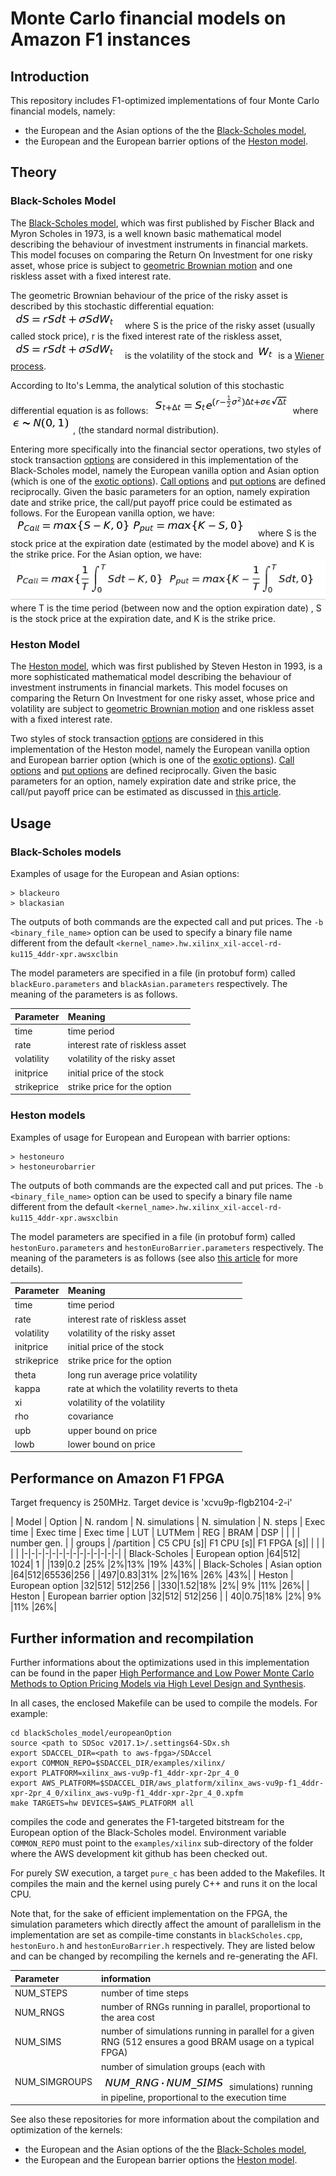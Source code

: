 # Monte Carlo financial models on Amazon F1 instances
## Introduction
This repository includes F1-optimized implementations of four Monte Carlo financial models, namely:
  - the European and the Asian options of the the [Black-Scholes model][Black-Scholes Model], 
  - the European and the European barrier options of the [Heston model][Heston Model]. 

## Theory

### Black-Scholes Model
The [Black-Scholes model][Black-Scholes Model], which was first published by Fischer Black and Myron Scholes in 1973, is a well known basic mathematical model describing the behaviour of investment instruments in financial markets. This model focuses on comparing the Return On Investment for one risky asset, whose price is subject to [geometric Brownian motion][geometric Brownian motion] and one riskless asset with a fixed interest rate.

The geometric Brownian behaviour of the price of the risky asset is described by this stochastic differential equation:
![$$dS=rSdt+\sigma SdW_t$$]
where S is the price of the risky asset (usually called stock price), r is the fixed interest rate of the riskless asset, ![$\sigma$] is the volatility of the stock and ![$W_t$] is a [Wiener process][Wiener process].

According to Ito's Lemma, the analytical solution of this stochastic  differential equation is as follows:
![$$ S_{t+\Delta t}=S_te^{(r-\frac{1}{2}\sigma^2)\Delta t+\sigma\epsilon\sqrt{\Delta t} } $$]
where ![$\epsilon\sim N(0,1)$],  (the standard normal distribution).

Entering more specifically into the financial sector operations, two styles of stock transaction [options][option] are considered in this implementation of the Black-Scholes model, namely the European vanilla option and Asian option (which is one of the [exotic options][exotic options]).
[Call options][Call options] and [put options][put options] are defined reciprocally. Given the basic parameters for an option, namely expiration date and strike price, the call/put payoff price could be estimated as follows.
For the European vanilla option, we have:
![$$P_{Call}=max\{S-K,0\}\\P_{put}=max\{K-S,0\}$$]
where S is the stock price at the expiration date (estimated by the model above) and K is the strike price.
For the Asian option, we have:
![$$P_{Call}=max\{\frac{1}{T}\int_0^TSdt-K,0\}\\P_{put}=max\{K-\frac{1}{T}\int_0^TSdt,0\}$$]
where T is the time period (between now and the option expiration date) , S is the stock price at the expiration date, and K is the strike price.

### Heston Model
The [Heston model][Heston Model], which was first published by Steven Heston in 1993, is a more sophisticated  mathematical model describing the behaviour of investment instruments in financial markets. This model focuses on comparing the Return On Investment for one risky asset, whose price and volatility are subject to [geometric Brownian motion][geometric Brownian motion] and one riskless asset with a fixed interest rate.

Two styles of stock transaction [options][option] are considered in this implementation of the Heston model, namely the European vanilla option and European barrier option (which is one of the [exotic options][exotic options]).
[Call options][Call options] and [put options][put options] are defined reciprocally. Given the basic parameters for an option, namely expiration date and strike price, the call/put payoff price can be estimated as discussed in [this article][Heston model].

## Usage

### Black-Scholes models

Examples of usage for the European and Asian options:
  ```
  > blackeuro 
  > blackasian 
  ```
  
The outputs of both commands are the expected call and put prices. The ```-b <binary_file_name>``` option can be used to specify a binary file name different from the default ```<kernel_name>.hw.xilinx_xil-accel-rd-ku115_4ddr-xpr.awsxclbin```

The model parameters are specified in a file (in protobuf form) called ```blackEuro.parameters``` and ```blackAsian.parameters``` respectively. The meaning of the parameters is as follows.

Parameter |  Meaning 
:-------- | :---
time      |  time period 
rate       |  interest rate of riskless asset 
volatility|  volatility of the risky asset 
initprice	 |  initial price of the stock 
strikeprice       |  strike price for the option 

### Heston models

Examples of usage for European and European with barrier options:
  ```
  > hestoneuro 
  > hestoneurobarrier
  ```

The outputs of both commands are the expected call and put prices. The ```-b <binary_file_name>``` option can be used to specify a binary file name different from the default ```<kernel_name>.hw.xilinx_xil-accel-rd-ku115_4ddr-xpr.awsxclbin```

The model parameters are specified in a file (in protobuf form) called ```hestonEuro.parameters``` and ```hestonEuroBarrier.parameters``` respectively. The meaning of the parameters is as follows (see also [this article][Heston Model] for more details).

Parameter |  Meaning 
:-------- | :---
time      |  time period 
rate       |  interest rate of riskless asset 
volatility|  volatility of the risky asset 
initprice	 |  initial price of the stock 
strikeprice       |  strike price for the option 
theta | long run average price volatility 
kappa | rate at which the volatility reverts to theta 
xi | volatility of the volatility 
rho | covariance 
upb | upper bound on price 
lowb | lower bound on price 

## Performance on Amazon F1 FPGA

Target frequency is 250MHz. 
Target device is 'xcvu9p-flgb2104-2-i'

| Model | Option | N. random   | N. simulations | N. simulation | N. steps   | Exec time | Exec time | Exec time  | LUT | LUTMem | REG | BRAM | DSP | 
|       |        | number gen. |                | groups        | /partition | C5 CPU [s]| F1 CPU [s]| F1 FPGA [s]| | | | | | 
|-|-|-|-|-|-|-|-|-|-|-|-|-|-|
| Black-Scholes | European option  |64|512| 1024|  1 | |139|0.2 |25% |2%|13% |19% |43%|
| Black-Scholes | Asian option     |64|512|65536|256 | |497|0.83|31% |2%|16% |26% |43%|
| Heston | European option         |32|512|  512|256 | |330|1.52|18% |2%| 9% |11% |26%|
| Heston | European barrier option |32|512|  512|256 | | 40|0.75|18% |2%| 9% |11% |26%|

## Further information and recompilation

Further informations about the optimizations used in this implementation can be found in the paper [High Performance and Low Power Monte Carlo Methods to Option Pricing Models via High Level Design and Synthesis](http://ieeexplore.ieee.org/abstract/document/7920245/).

In all cases, the enclosed Makefile can be used to compile the models. For example:
  ```
  cd blackScholes_model/europeanOption
  source <path to SDSoc v2017.1>/.settings64-SDx.sh
  export SDACCEL_DIR=<path to aws-fpga>/SDAccel
  export COMMON_REPO=$SDACCEL_DIR/examples/xilinx/
  export PLATFORM=xilinx_aws-vu9p-f1_4ddr-xpr-2pr_4_0
  export AWS_PLATFORM=$SDACCEL_DIR/aws_platform/xilinx_aws-vu9p-f1_4ddr-xpr-2pr_4_0/xilinx_aws-vu9p-f1_4ddr-xpr-2pr_4_0.xpfm
  make TARGETS=hw DEVICES=$AWS_PLATFORM all
  ```
compiles the code and generates the F1-targeted bitstream for the European option of the Black-Scholes model. Environment variable ```COMMON_REPO``` must point to the ```examples/xilinx``` sub-directory of the folder where the AWS development kit github has been checked out.

For purely SW execution, a target ```pure_c``` has been added to the Makefiles. It compiles the main and the kernel using purely C++ and runs it on the local CPU.

Note that, for the sake of efficient implementation on the FPGA, the simulation parameters which directly affect the amount of parallelism in the implementation are set as compile-time constants in ```blackScholes.cpp```, ```hestonEuro.h``` and ```hestonEuroBarrier.h``` respectively. They are listed below and can be changed by recompiling the kernels and re-generating the AFI.

Parameter |  information
:-------- | :---
NUM_STEPS    | number of time steps
NUM_RNGS | number of RNGs running in parallel, proportional to the area cost
NUM_SIMS   | number of simulations running in parallel for a given RNG (512 ensures a good BRAM usage on a typical FPGA)
NUM_SIMGROUPS  | number of simulation groups (each with ![$NUM\_RNG \cdot NUM\_SIMS$] simulations) running in pipeline, proportional to the execution time

See also these repositories for more information about the compilation and optimization of the kernels:
  - the European and the Asian options of the the [Black-Scholes model](https://github.com/KitAway/BlackScholes_MonteCarlo), 
  - the European and the European barrier options the [Heston model](https://github.com/KitAway/HestonModel_MonteCarlo). 
  
[option]: https://en.wikipedia.org/wiki/Option_style
[exotic options]: https://en.wikipedia.org/wiki/Exotic_option
[Black-Scholes Model]: https://en.wikipedia.org/wiki/Black%E2%80%93Scholes_model
[Heston Model]: https://en.wikipedia.org/wiki/Heston_model
[geometric Brownian motion]: https://en.wikipedia.org/wiki/Geometric_Brownian_motion
[Wiener process]: https://en.wikipedia.org/wiki/Wiener_process
[Call options]: https://en.wikipedia.org/wiki/Call_option
[put options]: https://en.wikipedia.org/wiki/Put_option
[Mersenne Twister]: https://en.wikipedia.org/wiki/Mersenne_Twister
[Monte Carlo]: https://en.wikipedia.org/wiki/Monte_Carlo_method  
[Box Muller transformation]: https://en.wikipedia.org/wiki/Box%E2%80%93Muller_transform

[$\alpha$]:/figures/alpha.PNG
[$N=NUM\_SIMS \cdot NUM\_RNG \cdot NUM\_SIMGROUPS$]:figures/N.PNG
[$\sigma$]:figures/equ_bs.PNG
[$W_t$]:figures/wt.PNG
[$C=M \cdot N$]:figures/cmn.PNG
[$10^9$]:figures/109.PNG
[$2^{19937}-1$]:figures/19937.PNG
[$U_1$,$U_2 \sim U(0,1)$]:figures/u12.PNG
[$Z_1$,$Z_2\sim N(0,1)$]:figures/z12.PNG
[$t\approx1.25ns$]:figures/t125.PNG
[$NUM\_RNG \cdot NUM\_SIMS$]:figures/nn.PNG
[$t=T_s/C$]:figures/tstep.PNG
[$$Z_1=\sqrt{-2ln(U_1)}cos(2\pi U_2)\\Z_2=\sqrt{-2ln(U_1)}sin(2\pi U_2)$$]:/figures/boxm.PNG
[$t\approx\frac{clock\ period}{NUM\_RNGS}$]:/figures/tpro.PNG
[$$t=T/C\approx\alpha$$]:/figures/tmall.PNG
[$$dS=rSdt+\sigma SdW_t$$]:/figures/equ_bs.PNG
[$$ S_{t+\Delta t}=S_te^{(r-\frac{1}{2}\sigma^2)\Delta t+\sigma\epsilon\sqrt{\Delta t} } $$]:/figures/ito.PNG
[$\epsilon\sim N(0,1)$]:/figures/eps.PNG
[$$P_{Call}=max\{S-K,0\}\\P_{put}=max\{K-S,0\}$$]:/figures/euro.PNG
[$$P_{Call}=max\{\frac{1}{T}\int_0^TSdt-K,0\}\\P_{put}=max\{K-\frac{1}{T}\int_0^TSdt,0\}$$]:/figures/asian.PNG
[$$T=\alpha M \cdot N+\beta N+\gamma M+\theta$$]:/figures/tall.PNG
